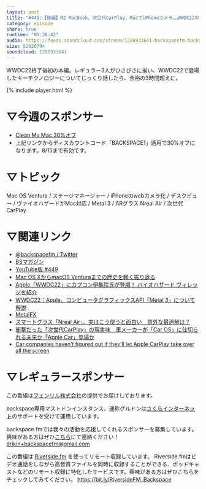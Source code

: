 ```yaml
---
layout: post
title: "#449:【後編】M2 MacBook、次世代CarPlay、MacでiPhoneカメラ……WWDC22のキーテクノロジーをじっくり議論した"
category: episode
share: true
runtime: "01:38:42"
audio: https://feeds.soundcloud.com/stream/1286933641-backspacefm-backspacefm-449-2.mp3
size: 82926794
soundcloud: 1286933641
---
```


WWDC22終了後初の本編。レギュラー3人がひさびさに揃い、WWDC22で登場したキーテクノロジーについてじっくり話したら、余裕の3時間超えに。

{% include player.html %}

# ▽今週のスポンサー
* [Clean My Mac 30%オフ](http://bit.ly/37DOSWq)
* 上記リンクからディスカウントコード「BACKSPACE1」適用で30%オフになります。8/15まで有効です。
 
# ▽トピック
Mac OS Ventura / ステージマネージャー /  iPhoneのwebカメラ化 / デスクビュー / ヴァイオハザードがMac対応 / Metal 3 / ARグラス Nreal Air / 次世代CarPlay

# ▽関連リンク
* [@backspacefm / Twitter](https://twitter.com/backspacefm)
* [BSマガジン](https://note.com/drikin/m/m55ec296b7655)
* [YouTube版 #449](https://note.com/backspacefm/n/n8514b5338324)
* [Mac OS XからmacOS Venturaまでの歴史を軽く振り返る](https://www.itmedia.co.jp/news/articles/2206/07/news069.html)
* [Apple「WWDC22」にカプコン伊集院氏が登場！ バイオハザード ヴィレッジを紹介](https://news.mynavi.jp/article/20220607-2361548/)
* [WWDC22：Apple、コンピュータグラフィックスAPI「Metal 3」について解説](http://www.macotakara.jp/blog/news/entry-43008.html)
* [MetalFX](https://developer.apple.com/documentation/metalfx/)
* [スマートグラス「Nreal Air」、実はこう使うと面白い　意外な最適解は？](https://www.itmedia.co.jp/news/articles/2204/27/news090.html)
* [衝撃だった「次世代CarPlay」の現実味　車メーカーが「Car OS」に仕切られる未来か「Apple Car」登場か](https://www.itmedia.co.jp/news/articles/2206/08/news077.html)
* [Car companies haven’t figured out if they’ll let Apple CarPlay take over all the screen](https://www.theverge.com/2022/6/7/23157963/apple-carplay-next-gen-screen-car-companies)

# ▽レギュラースポンサー
この番組は[フェンリル株式会社](https://www.fenrir-inc.com/jp/)の提供でお届けしております。

backspace専用マストドンインスタンス、通称グルドンは[さくらインターネット](https://www.sakura.ad.jp/)のサポートを受けて運用しています。

backspace.fmでは我々の活動を応援してくれるスポンサーを募集しています。興味がある方はぜひ[こちら](mailto:drikin+backspacefm@gmail.com)にて連絡ください！
drikin+backspacefm@gmail.com

この番組は [Riverside.fm](https://bit.ly/RiversideFM_Backspace) を使ってリモート収録しています。
Riverside.fmはビデオ通話をしながら高音質ファイルを同時に収録することができる、ポッドキャストなどのリモート収録に特化したサービスです。興味がある方はぜひこちらをチェックしてみてください。
https://bit.ly/RiversideFM_Backspace
